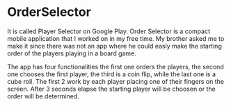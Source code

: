 # OrderSelector
It is called Player Selector on Google Play.
Order Selector is a compact mobile application that I worked on in my free time. My brother asked me to make it since there was not an app where he could easly make the starting order of the players playing in a board game.

The app has four functionalities the first one orders the players, the second one chooses the first player, the third is a coin flip, while the last one is a cube roll.
The first 2 work by each player placing one of their fingers on the screen. After 3 seconds elapse the starting player will be choosen or the order will be determined.

